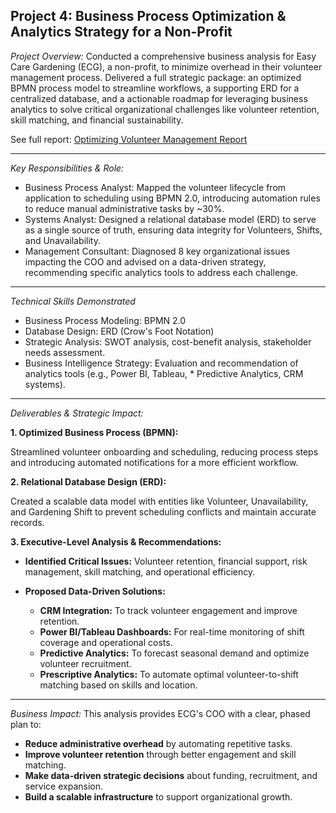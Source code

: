 ## Project 4: Business Process Optimization & Analytics Strategy for a Non-Profit
_Project Overview:_
Conducted a comprehensive business analysis for Easy Care Gardening (ECG), a non-profit, to minimize overhead in their volunteer management process. Delivered a full strategic package: an optimized BPMN process model to streamline workflows, a supporting ERD for a centralized database, and a actionable roadmap for leveraging business analytics to solve critical organizational challenges like volunteer retention, skill matching, and financial sustainability.

See full report: [Optimizing Volunteer Management Report](Optimizing_Volunteer_Management_Report.pdf) 

---
_Key Responsibilities & Role:_

* Business Process Analyst: Mapped the volunteer lifecycle from application to scheduling using BPMN 2.0, introducing automation rules to reduce manual administrative tasks by ~30%.
* Systems Analyst: Designed a relational database model (ERD) to serve as a single source of truth, ensuring data integrity for Volunteers, Shifts, and Unavailability.
* Management Consultant: Diagnosed 8 key organizational issues impacting the COO and advised on a data-driven strategy, recommending specific analytics tools to address each challenge.
---
_Technical Skills Demonstrated_ 

* Business Process Modeling: BPMN 2.0
* Database Design: ERD (Crow's Foot Notation)
* Strategic Analysis: SWOT analysis, cost-benefit analysis, stakeholder needs assessment.
* Business Intelligence Strategy: Evaluation and recommendation of analytics tools (e.g., Power BI, Tableau, * Predictive Analytics, CRM systems).
---
_Deliverables & Strategic Impact:_

**1. Optimized Business Process (BPMN):**

Streamlined volunteer onboarding and scheduling, reducing process steps and introducing automated notifications for a more efficient workflow.

**2. Relational Database Design (ERD):**

Created a scalable data model with entities like Volunteer, Unavailability, and Gardening Shift to prevent scheduling conflicts and maintain accurate records.

**3. Executive-Level Analysis & Recommendations:**

* **Identified Critical Issues:** Volunteer retention, financial support, risk management, skill matching, and operational efficiency.
  
* **Proposed Data-Driven Solutions:**
  * **CRM Integration:** To track volunteer engagement and improve retention.
  * **Power BI/Tableau Dashboards:** For real-time monitoring of shift coverage and operational costs.
  * **Predictive Analytics:** To forecast seasonal demand and optimize volunteer recruitment.
  * **Prescriptive Analytics:** To automate optimal volunteer-to-shift matching based on skills and location.
---
_Business Impact:_
This analysis provides ECG's COO with a clear, phased plan to:

* **Reduce administrative overhead** by automating repetitive tasks.
* **Improve volunteer retention** through better engagement and skill matching.
* **Make data-driven strategic decisions** about funding, recruitment, and service expansion.
* **Build a scalable infrastructure** to support organizational growth.
